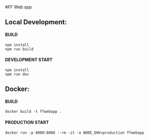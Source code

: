 #FF Web app

## Local Development:

#### BUILD

```
npm install
npm run build
```

#### DEVELOPMENT START

```
npm install
npm run dev
```

## Docker:

#### BUILD
```
docker build -t ffwebapp .
```

#### PRODUCTION START
```
docker run -p 8080:8080 --rm -it -e NODE_ENV=production ffwebapp
```
